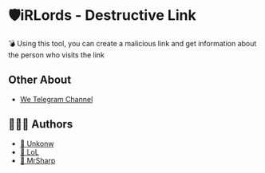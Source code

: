 
# 🛡iRLords - Destructive Link

💣 Using this tool, you can create a malicious link and get information about the person who visits the link


## Other About

 - [We Telegram Channel](https://t.me/irlords)


## 🧑🏻‍💻 Authors

- [🧨 Unkonw](https://t.me/soltan_python)
- [🧨 LoL](https://t.me/ilolilol)
- [🧨 MrSharp](https://t.me/MrSharp)


